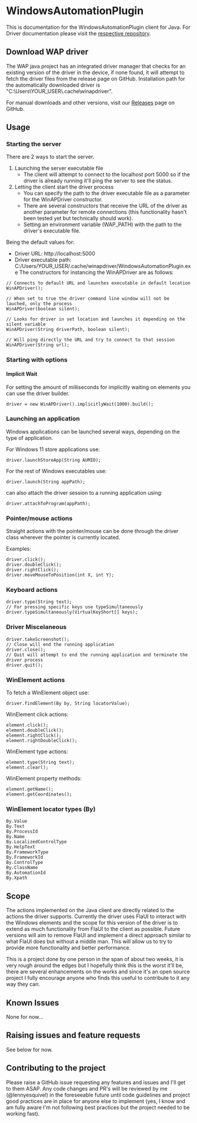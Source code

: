 # WindowsAutomationPlugin
This is documentation for the WindowsAutomationPlugin client for Java. For Driver documentation please visit the [respective repository](https://github.com/lennyesquivel/WindowsAutomationPlugin-Java/tree/master).
## Download WAP driver
The WAP java project has an integrated driver manager that checks for an existing version of the driver in the device, if none found, it will attempt to fetch the driver files from the release page on GitHub.
Installation path for the automatically downloaded driver is "C:\\Users\\YOUR_USER\\.cache\\winapdriver".

For manual downloads and other versions, visit our [Releases](https://github.com/lennyesquivel/WindowsAutomationPlugin-WindowsDriver/releases) page on GitHub.

## Usage
### Starting the server
There are 2 ways to start the server.
1. Launching the server executable file
	- The client will attempt to connect to the localhost port 5000 so if the driver is already running it'll ping the server to see the status.
2. Letting the client start the driver process
	- You can specify the path to the driver executable file as a parameter for the WinAPDriver constructor.
	- There are several constructors that receive the URL of the driver as another parameter for remote connections (this functionality hasn't been tested yet but technically should work).
    - Setting an environment variable (WAP_PATH) with the path to the driver's executable file.

Being the default values for:
- Driver URL: http://localhost:5000
- Driver executable path: C:/Users/YOUR_USER/.cache/winapdriver/WindowsAutomationPlugin.exe
The constructors for instancing the WinAPDriver are as follows:

```
// Connects to default URL and launches executable in default location
WinAPDriver();

// When set to true the driver command line window will not be lauched, only the process
WinAPDriver(boolean silent);

// Looks for driver in set location and launches it depending on the silent variable
WinAPDriver(String driverPath, boolean silent);

// Will ping directly the URL and try to connect to that session
WinAPDriver(String url);
```
### Starting with options
#### Implicit Wait
For setting the amount of milliseconds for implicitly waiting on elements you can use the driver builder.
```
driver = new WinAPDriver().implicitlyWait(1000).build();
```

### Launching an application
Windows applications can be launched several ways, depending on the type of application.
 
For Windows 11 store applications use:
```
driver.launchStoreApp(String AUMID);
```
For the rest of Windows executables use:
```
driver.launch(String appPath);
```
can also attach the driver session to a running application using:
```
driver.attachToProgram(appPath);
```

### Pointer/mouse actions
Straight actions with the pointer/mouse can be done through the driver class wherever the pointer is currently located.

Examples:
```
driver.click();
driver.doubleClick();
driver.rightClick();
driver.moveMouseToPosition(int X, int Y);
```

### Keyboard actions
```
driver.type(String text);
// For pressing specific keys use typeSimultaneously
driver.typeSimultaneously(VirtualKeyShort[] keys);
```

### Driver Miscelaneous
```
driver.takeScreenshot();
// Close will end the running application
driver.close();
// Quit will attempt to end the running application and terminate the driver process
driver.quit();
```

### WinElement actions
To fetch a WinElement object use:
```
driver.findElement(By by, String locatorValue);
```

WinElement click actions:
```
element.click();
element.doubleClick();
element.rightClick();
element.rightDoubleClick();
```

WinElement type actions:
```
element.type(String text);
element.clear();
```

WinElement property methods:
```
element.getName();
element.getCoordinates();
```

### WinElement locator types (By)
```
By.Value
By.Text
By.ProcessId
By.Name
By.LocalizedControlType
By.HelpText
By.FrameworkType
By.FrameworkId
By.ControlType
By.ClassName
By.AutomationId
By.Xpath
```

## Scope
The actions implemented on the Java client are directly related to the actions the driver supports. Currently the driver uses FlaUI to interact with the Windows elements and the scope for this version of the driver is to extend as much functionality from FlaUI to the client as possible. Future versions will aim to remove FlaUI and implement a direct approach similar to what FlaUI does but without a middle man. This will allow us to try to provide more functionality and better performance.

This is a project done by one person in the span of about two weeks, it is very rough around the edges but I hopefully think this is the worst it'll be, there are several enhancements on the works and since it's an open source project I fully encourage anyone who finds this useful to contribute to it any way they can.
## Known Issues
None for now...

## Raising issues and feature requests
See below for now.

## Contributing to the project
Please raise a GitHub issue requesting any features and issues and I'll get to them ASAP. Any code changes and PR's will be reviewed by me (@lennyesquivel) in the foreseeable future until code guidelines and project good practices are in place for anyone else to implement (yes, I know and am fully aware I'm not following best practices but the project needed to be working fast).
